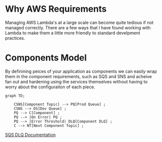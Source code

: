 # Why AWS Requirements
Managing AWS Lambda's at a large scale can become quite tedious if not managed
correctly. There are a few ways that I have found working with Lambda to
make them a little more friendly to standard develpment practices.

# Components Model
By definining peices of your application as components we can easily wrap them
in the component requirements, such as SQS and SNS and acheive fan out and
hardening using the services themselves without having to worry about the
configuraiton of each piece.

```mermaid
graph TD;

    CSNS[Component Topic] --> PQ[Prod Queue] ;
    CSNS --> DS[Dev Queue] ;
    PQ --> C[Component] ;
    PQ --> |On Error| PQ ;
    PQ --> |Error Threshold| DLQ[Component DLQ] ;
    C --> NT[Next Component Topic] ;
```


[SQS DLQ Documentation](https://docs.aws.amazon.com/AWSSimpleQueueService/latest/SQSDeveloperGuide/sqs-dead-letter-queues.html)